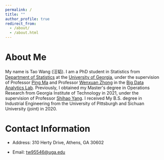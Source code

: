 ```yaml
---
permalink: /
title: ""
author_profile: true
redirect_from: 
  - /about/
  - /about.html
---
```


About Me
======
My name is Tao Wang (汪韬). I am a PhD student in Statistics from [Department of Statistics](https://www.stat.uga.edu/) at the [University of Georgia](https://www.uga.edu/), under the supervision of Professor [Ping Ma](https://bdalpingio.github.io/) and Professor [Wenxuan Zhong](https://zhonglabuga.github.io/) in the [Big Data Analytics Lab](https://bigdata.uga.edu/). Previously, I obtained my Master's degree in Operations Research from Georgia Institute of Technology in 2021, under the supervision of Professor [Shihao Yang](https://sites.gatech.edu/shihao-yang/students/). I received My B.S. degree in Industrial Engineering from the University of Pittsburgh and Sichuan University (joint) in 2020. 



Contact Information
======
* Address: 310 Herty Drive, Athens, GA 30602

* Email: tw95546@uga.edu



